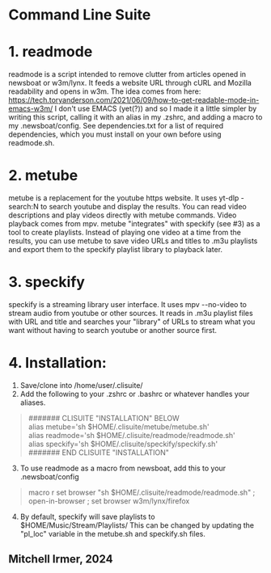 Command Line Suite
==================

# 1. readmode   

readmode is a script intended to remove clutter from articles opened in newsboat or w3m/lynx.  It feeds a website URL through cURL and Mozilla readability and opens in w3m.  The idea comes from here: <https://tech.toryanderson.com/2021/06/09/how-to-get-readable-mode-in-emacs-w3m/>  I don't use EMACS (yet(?)) and so I made it a little simpler by writing this script, calling it with an alias in my .zshrc, and adding a macro to my .newsboat/config.  See dependencies.txt for a list of required dependencies, which you must install on your own before using readmode.sh.  

# 2. metube    

metube is a replacement for the youtube https website.  It uses yt-dlp -search:N to search youtube and display the results.  You can read video descriptions and play videos directly with metube commands.  Video playback comes from mpv.  metube "integrates" with speckify (see #3) as a tool to create playlists.  Instead of playing one video at a time from the results, you can use metube to save video URLs and titles to .m3u playlists and export them to the speckify playlist library to playback later.  

#  3. speckify  
speckify is a streaming library user interface.  It uses mpv --no-video to stream audio from youtube or other sources.  It reads in .m3u playlist files with URL and title and searches your "library" of URLs to stream what you want without having to search youtube or another source first.  

# 4.  Installation:

1. Save/clone into /home/user/.clisuite/  
2. Add the following to your .zshrc or .bashrc or whatever handles your aliases.  

>####### CLISUITE "INSTALLATION" BELOW  
alias metube='sh $HOME/.clisuite/metube/metube.sh'  
alias readmode='sh $HOME/.clisuite/readmode/readmode.sh'  
alias speckify='sh $HOME/.clisuite/speckify/speckify.sh'  
#######  END CLISUITE "INSTALLATION"

3. To use readmode as a macro from newsboat, add this to your .newsboat/config  
> macro r set browser "sh $HOME/.clisuite/readmode/readmode.sh" ; open-in-browser ; set browser w3m/lynx/firefox
4. By default, speckify will save playlists to $HOME/Music/Stream/Playlists/  This can be changed by updating the "pl_loc" variable in the metube.sh and speckify.sh files.

Mitchell Irmer, 2024
--------------------
